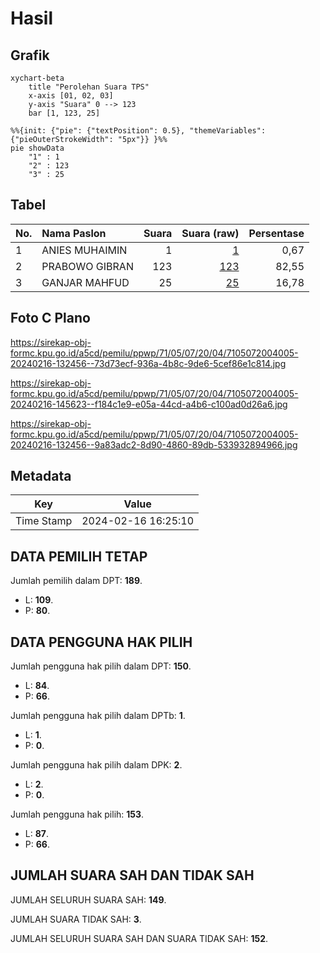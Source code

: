 # Hasil

## Grafik

```mermaid
xychart-beta
    title "Perolehan Suara TPS"
    x-axis [01, 02, 03]
    y-axis "Suara" 0 --> 123
    bar [1, 123, 25]
```

```mermaid
%%{init: {"pie": {"textPosition": 0.5}, "themeVariables": {"pieOuterStrokeWidth": "5px"}} }%%
pie showData
    "1" : 1
    "2" : 123
    "3" : 25
```

## Tabel

| No. | Nama Paslon    | Suara | Suara (raw) | Persentase |
|:--- |:-------------- | -----:| -----------:| ----------:|
| 1   | ANIES MUHAIMIN | 1     | [1][p-1]    | 0,67       |
| 2   | PRABOWO GIBRAN | 123   | [123][p-2]  | 82,55      |
| 3   | GANJAR MAHFUD  | 25    | [25][p-3]   | 16,78      |


[p-1]: https://github.com/gigit-pemilu/pemilu-2024-71-sulawesi-utara/blob/main/pilpres/hitung-suara/sub/71-sulawesi-utara/sub/05-minahasa-selatan/sub/07-motoling/sub/2004-motoling-ii/sub/005-tps/sub/paslon-1.txt
[p-2]: https://github.com/gigit-pemilu/pemilu-2024-71-sulawesi-utara/blob/main/pilpres/hitung-suara/sub/71-sulawesi-utara/sub/05-minahasa-selatan/sub/07-motoling/sub/2004-motoling-ii/sub/005-tps/sub/paslon-2.txt
[p-3]: https://github.com/gigit-pemilu/pemilu-2024-71-sulawesi-utara/blob/main/pilpres/hitung-suara/sub/71-sulawesi-utara/sub/05-minahasa-selatan/sub/07-motoling/sub/2004-motoling-ii/sub/005-tps/sub/paslon-3.txt

## Foto C Plano

https://sirekap-obj-formc.kpu.go.id/a5cd/pemilu/ppwp/71/05/07/20/04/7105072004005-20240216-132456--73d73ecf-936a-4b8c-9de6-5cef86e1c814.jpg

https://sirekap-obj-formc.kpu.go.id/a5cd/pemilu/ppwp/71/05/07/20/04/7105072004005-20240216-145623--f184c1e9-e05a-44cd-a4b6-c100ad0d26a6.jpg

https://sirekap-obj-formc.kpu.go.id/a5cd/pemilu/ppwp/71/05/07/20/04/7105072004005-20240216-132456--9a83adc2-8d90-4860-89db-533932894966.jpg


## Metadata

| Key        | Value               |
| ---------- | ------------------- |
| Time Stamp | 2024-02-16 16:25:10 |


## DATA PEMILIH TETAP

Jumlah pemilih dalam DPT: **189**.
 * L: **109**.
 * P: **80**.

## DATA PENGGUNA HAK PILIH

Jumlah pengguna hak pilih dalam DPT: **150**.
 * L: **84**.
 * P: **66**.

Jumlah pengguna hak pilih dalam DPTb: **1**.
 * L: **1**.
 * P: **0**.

Jumlah pengguna hak pilih dalam DPK: **2**.
 * L: **2**.
 * P: **0**.

Jumlah pengguna hak pilih: **153**.
 * L: **87**.
 * P: **66**.

## JUMLAH SUARA SAH DAN TIDAK SAH

JUMLAH SELURUH SUARA SAH: **149**.

JUMLAH SUARA TIDAK SAH: **3**.

JUMLAH SELURUH SUARA SAH DAN SUARA TIDAK SAH: **152**.



